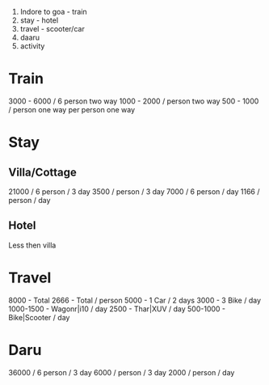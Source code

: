 1. Indore to goa - train
2. stay - hotel
3. travel - scooter/car
4. daaru
5. activity

# Train
3000 - 6000 / 6 person two way
1000 - 2000 / person two way
500 - 1000 / person one way
per person
one way
# Stay
## Villa/Cottage
21000 / 6 person / 3 day
3500 / person / 3 day
7000 / 6 person / day
1166 / person / day
## Hotel
Less then villa
# Travel
8000 - Total
2666 - Total / person
5000 - 1 Car / 2 days
3000 - 3 Bike / day
1000-1500 - Wagonr|i10 / day
2500 - Thar|XUV / day
500-1000 - Bike|Scooter / day
# Daru
36000 / 6 person / 3 day
6000 / person / 3 day
2000 / person / day

